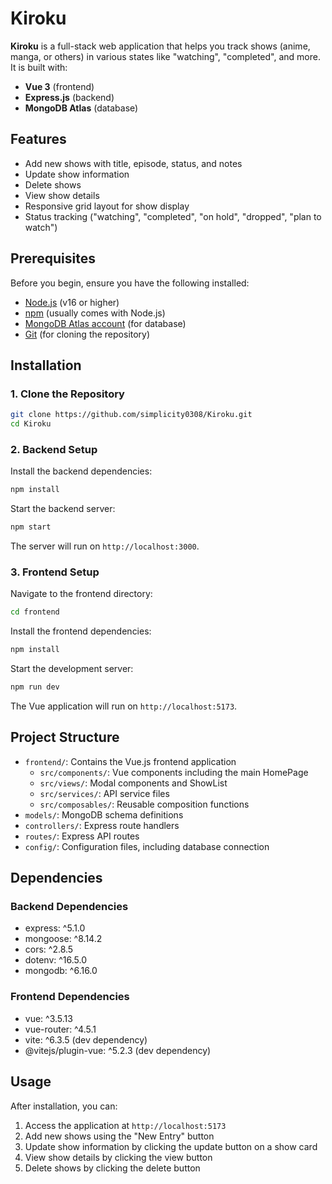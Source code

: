 # Kiroku

**Kiroku** is a full-stack web application that helps you track shows (anime, manga, or others) in various states like "watching", "completed", and more. It is built with:

- **Vue 3** (frontend)
- **Express.js** (backend)
- **MongoDB Atlas** (database)

## Features

- Add new shows with title, episode, status, and notes
- Update show information
- Delete shows
- View show details
- Responsive grid layout for show display
- Status tracking ("watching", "completed", "on hold", "dropped", "plan to watch")

## Prerequisites

Before you begin, ensure you have the following installed:

- [Node.js](https://nodejs.org/) (v16 or higher)
- [npm](https://www.npmjs.com/) (usually comes with Node.js)
- [MongoDB Atlas account](https://www.mongodb.com/cloud/atlas) (for database)
- [Git](https://git-scm.com/) (for cloning the repository)

## Installation

### 1. Clone the Repository

```bash
git clone https://github.com/simplicity0308/Kiroku.git
cd Kiroku
```

### 2. Backend Setup

Install the backend dependencies:

```bash
npm install
```

Start the backend server:

```bash
npm start
```

The server will run on `http://localhost:3000`.

### 3. Frontend Setup

Navigate to the frontend directory:

```bash
cd frontend
```

Install the frontend dependencies:

```bash
npm install
```

Start the development server:

```bash
npm run dev
```

The Vue application will run on `http://localhost:5173`.

## Project Structure

- `frontend/`: Contains the Vue.js frontend application
  - `src/components/`: Vue components including the main HomePage
  - `src/views/`: Modal components and ShowList
  - `src/services/`: API service files
  - `src/composables/`: Reusable composition functions
- `models/`: MongoDB schema definitions
- `controllers/`: Express route handlers
- `routes/`: Express API routes
- `config/`: Configuration files, including database connection

## Dependencies

### Backend Dependencies
- express: ^5.1.0
- mongoose: ^8.14.2
- cors: ^2.8.5
- dotenv: ^16.5.0
- mongodb: ^6.16.0

### Frontend Dependencies
- vue: ^3.5.13
- vue-router: ^4.5.1
- vite: ^6.3.5 (dev dependency)
- @vitejs/plugin-vue: ^5.2.3 (dev dependency)

## Usage

After installation, you can:
1. Access the application at `http://localhost:5173`
2. Add new shows using the "New Entry" button
3. Update show information by clicking the update button on a show card
4. View show details by clicking the view button
5. Delete shows by clicking the delete button

